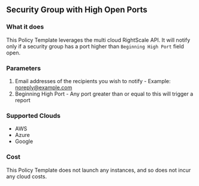 ## Security Group with High Open Ports

### What it does

This Policy Template leverages the multi cloud RightScale API. It will notify only if a security group has a port higher than `Beginning High Port` field open. 

### Parameters 

1. Email addresses of the recipients you wish to notify - Example: noreply@example.com
2. Beginning High Port - Any port greater than or equal to this will trigger a report

### Supported Clouds

- AWS
- Azure
- Google 

### Cost

This Policy Template does not launch any instances, and so does not incur any cloud costs.
